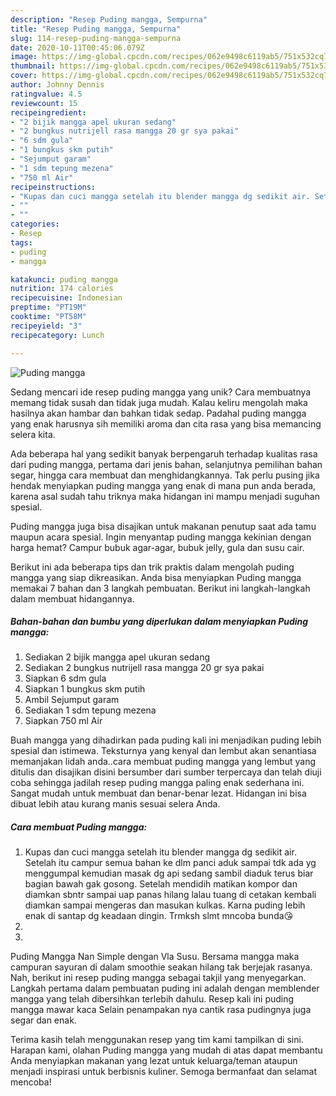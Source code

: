 ```yaml
---
description: "Resep Puding mangga, Sempurna"
title: "Resep Puding mangga, Sempurna"
slug: 114-resep-puding-mangga-sempurna
date: 2020-10-11T00:45:06.079Z
image: https://img-global.cpcdn.com/recipes/062e9498c6119ab5/751x532cq70/puding-mangga-foto-resep-utama.jpg
thumbnail: https://img-global.cpcdn.com/recipes/062e9498c6119ab5/751x532cq70/puding-mangga-foto-resep-utama.jpg
cover: https://img-global.cpcdn.com/recipes/062e9498c6119ab5/751x532cq70/puding-mangga-foto-resep-utama.jpg
author: Johnny Dennis
ratingvalue: 4.5
reviewcount: 15
recipeingredient:
- "2 bijik mangga apel ukuran sedang"
- "2 bungkus nutrijell rasa mangga 20 gr sya pakai"
- "6 sdm gula"
- "1 bungkus skm putih"
- "Sejumput garam"
- "1 sdm tepung mezena"
- "750 ml Air"
recipeinstructions:
- "Kupas dan cuci mangga setelah itu blender mangga dg sedikit air. Setelah itu campur semua bahan ke dlm panci aduk sampai tdk ada yg menggumpal kemudian masak dg api sedang sambil diaduk terus biar bagian bawah gak gosong. Setelah mendidih matikan kompor dan diamkan sbntr sampai uap panas hilang lalau tuang di cetakan kembali diamkan sampai mengeras dan masukan kulkas. Karna puding lebih enak di santap dg keadaan dingin. Trmksh slmt mncoba bunda😘"
- ""
- ""
categories:
- Resep
tags:
- puding
- mangga

katakunci: puding mangga 
nutrition: 174 calories
recipecuisine: Indonesian
preptime: "PT19M"
cooktime: "PT58M"
recipeyield: "3"
recipecategory: Lunch

---
```



![Puding mangga](https://img-global.cpcdn.com/recipes/062e9498c6119ab5/751x532cq70/puding-mangga-foto-resep-utama.jpg)

Sedang mencari ide resep puding mangga yang unik? Cara membuatnya memang tidak susah dan tidak juga mudah. Kalau keliru mengolah maka hasilnya akan hambar dan bahkan tidak sedap. Padahal puding mangga yang enak harusnya sih memiliki aroma dan cita rasa yang bisa memancing selera kita.

Ada beberapa hal yang sedikit banyak berpengaruh terhadap kualitas rasa dari puding mangga, pertama dari jenis bahan, selanjutnya pemilihan bahan segar, hingga cara membuat dan menghidangkannya. Tak perlu pusing jika hendak menyiapkan puding mangga yang enak di mana pun anda berada, karena asal sudah tahu triknya maka hidangan ini mampu menjadi suguhan spesial.

Puding mangga juga bisa disajikan untuk makanan penutup saat ada tamu maupun acara spesial. Ingin menyantap puding mangga kekinian dengan harga hemat? Campur bubuk agar-agar, bubuk jelly, gula dan susu cair.


Berikut ini ada beberapa tips dan trik praktis dalam mengolah puding mangga yang siap dikreasikan. Anda bisa menyiapkan Puding mangga memakai 7 bahan dan 3 langkah pembuatan. Berikut ini langkah-langkah dalam membuat hidangannya.

<!--inarticleads1-->

##### Bahan-bahan dan bumbu yang diperlukan dalam menyiapkan Puding mangga:

1. Sediakan 2 bijik mangga apel ukuran sedang
1. Sediakan 2 bungkus nutrijell rasa mangga 20 gr sya pakai
1. Siapkan 6 sdm gula
1. Siapkan 1 bungkus skm putih
1. Ambil Sejumput garam
1. Sediakan 1 sdm tepung mezena
1. Siapkan 750 ml Air


Buah mangga yang dihadirkan pada puding kali ini menjadikan puding lebih spesial dan istimewa. Teksturnya yang kenyal dan lembut akan senantiasa memanjakan lidah anda..cara membuat puding mangga yang lembut yang ditulis dan disajikan disini bersumber dari sumber terpercaya dan telah diuji coba sehingga jadilah resep puding mangga paling enak sederhana ini. Sangat mudah untuk membuat dan benar-benar lezat. Hidangan ini bisa dibuat lebih atau kurang manis sesuai selera Anda. 

<!--inarticleads2-->

##### Cara membuat Puding mangga:

1. Kupas dan cuci mangga setelah itu blender mangga dg sedikit air. Setelah itu campur semua bahan ke dlm panci aduk sampai tdk ada yg menggumpal kemudian masak dg api sedang sambil diaduk terus biar bagian bawah gak gosong. Setelah mendidih matikan kompor dan diamkan sbntr sampai uap panas hilang lalau tuang di cetakan kembali diamkan sampai mengeras dan masukan kulkas. Karna puding lebih enak di santap dg keadaan dingin. Trmksh slmt mncoba bunda😘
1. 
1. 


Puding Mangga Nan Simple dengan Vla Susu. Bersama mangga maka campuran sayuran di dalam smoothie seakan hilang tak berjejak rasanya. Nah, berikut ini resep puding mangga sebagai takjil yang menyegarkan. Langkah pertama dalam pembuatan puding ini adalah dengan memblender mangga yang telah dibersihkan terlebih dahulu. Resep kali ini puding mangga mawar kaca Selain penampakan nya cantik rasa pudingnya juga segar dan enak. 

Terima kasih telah menggunakan resep yang tim kami tampilkan di sini. Harapan kami, olahan Puding mangga yang mudah di atas dapat membantu Anda menyiapkan makanan yang lezat untuk keluarga/teman ataupun menjadi inspirasi untuk berbisnis kuliner. Semoga bermanfaat dan selamat mencoba!

